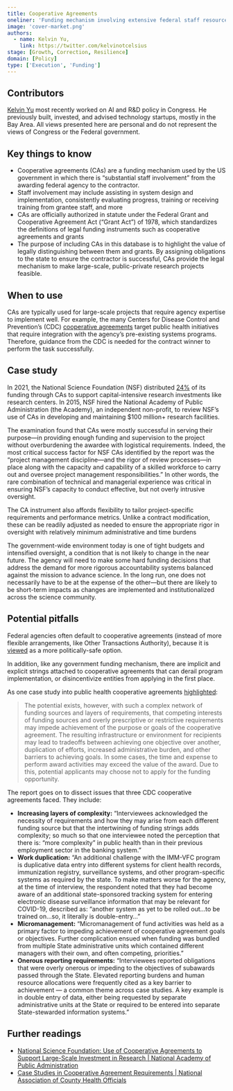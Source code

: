 ```yaml
---
title: Cooperative Agreements
oneliner: 'Funding mechanism involving extensive federal staff resources'
image: 'cover-market.png'
authors:
  - name: Kelvin Yu,
    link: https://twitter.com/kelvinotcelsius
stage: [Growth, Correction, Resilience]
domain: [Policy]
type: ['Execution', 'Funding']
---
```


## Contributors

[Kelvin Yu](https://www.kelv.me/) most recently worked on AI and R&D policy in Congress. He previously built, invested, and advised technology startups, mostly in the Bay Area. All views presented here are personal and do not represent the views of Congress or the Federal government.

## Key things to know

- Cooperative agreements (CAs) are a funding mechanism used by the US government in which there is “substantial staff involvement” from the awarding federal agency to the contractor.
- Staff involvement may include assisting in system design and implementation, consistently evaluating progress, training or receiving training from grantee staff, and more
- CAs are officially authorized in statute under the Federal Grant and Cooperative Agreement Act (“Grant Act”) of 1978, which standardizes the definitions of legal funding instruments such as cooperative agreements and grants
- The purpose of including CAs in this database is to highlight the value of legally distinguishing between them and grants. By assigning obligations to the state to ensure the contractor is successful, CAs provide the legal mechanism to make large-scale, public-private research projects feasible.

## When to use

CAs are typically used for large-scale projects that require agency expertise to implement well. For example, the many Centers for Disease Control and Prevention’s (CDC) [cooperative agreements](https://www.cdc.gov/publichealthgateway/partnerships/index.html) target public health initiatives that require integration with the agency’s pre-existing systems programs. Therefore, guidance from the CDC is needed for the contract winner to perform the task successfully.

## Case study

In 2021, the National Science Foundation (NSF) distributed [24%](https://www.nsf.gov/about/budget/fy2023/pdf/01_fy2023.pdf) of its funding through CAs to support capital-intensive research investments like research centers. In 2015, NSF hired the National Academy of Public Administration (the Academy), an independent non-profit, to review NSF’s use of CAs in developing and maintaining $100 million+ research facilities.

The examination found that CAs were mostly successful in serving their purpose—in providing enough funding and supervision to the project without overburdening the awardee with logistical requirements. Indeed, the most critical success factor for NSF CAs identified by the report was the “project management discipline—and the rigor of review processes—in place along with the capacity and capability of a skilled workforce to carry out and oversee project management responsibilities.” In other words, the rare combination of technical and managerial experience was critical in ensuring NSF’s capacity to conduct effective, but not overly intrusive oversight.

The CA instrument also affords flexibility to tailor project-specific requirements and performance metrics. Unlike a contract modification, these can be readily adjusted as needed to ensure the appropriate rigor in oversight with relatively minimum administrative and time burdens

The government-wide environment today is one of tight budgets and intensified oversight, a condition that is not likely to change in the near future. The agency will need to make some hard funding decisions that address the demand for more rigorous accountability systems balanced against the mission to advance science. In the long run, one does not necessarily have to be at the expense of the other—but there are likely to be short-term impacts as changes are implemented and institutionalized across the science community.

## Potential pitfalls

Federal agencies often default to cooperative agreements (instead of more flexible arrangements, like Other Transactions Authority), because it is [viewed](https://www.statecraft.pub/p/how-to-buy-stuff-like-darpa-does#:~:text=Actually%20a%20lot%20of%20these%20agencies%20had%20OT%20authority%2C%20if%20they%E2%80%99d%20actually%20read%20their%20enabling%20statutes.%20They%20didn%27t%20know%20what%20the%20language%20meant.%C2%A0) as a more politically-safe option.

In addition, like any government funding mechanism, there are implicit and explicit strings attached to cooperative agreements that can derail program implementation, or disincentivize entities from applying in the first place.

As one case study into public health cooperative agreements [highlighted](https://www.naccho.org/uploads/downloadable-resources/Co-Ag-Case-Studies-Case-Study-1.pdf):

> The potential exists, however, with such a complex network of funding sources and layers of requirements, that competing interests of funding sources and overly prescriptive or restrictive requirements may impede achievement of the purpose or goals of the cooperative agreement. The resulting infrastructure or environment for recipients may lead to tradeoffs between achieving one objective over another, duplication of efforts, increased administrative burden, and other barriers to achieving goals. In some cases, the time and expense to perform award activities may exceed the value of the award. Due to this, potential applicants may choose not to apply for the funding opportunity.

The report goes on to dissect issues that three CDC cooperative agreements faced. They include:

- **Increasing layers of complexity:** “Interviewees acknowledged the necessity of requirements and how they may arise from each different funding source but that the intertwining of funding strings adds complexity; so much so that one interviewee noted the perception that there is: “more complexity” in public health than in their previous employment sector in the banking system.”
- **Work duplication:** “An additional challenge with the IMM-VFC program is duplicative data entry into different systems for client health records, immunization registry, surveillance systems, and other program-specific systems as required by the state. To make matters worse for the agency, at the time of interview, the respondent noted that they had become aware of an additional state-sponsored tracking system for entering electronic disease surveillance information that may be relevant for COVID-19, described as: “another system as yet to be rolled out…to be trained on…so, it literally is double-entry…”
- **Micromanagement:** “Micromanagement of fund activities was held as a primary factor to impeding achievement of cooperative agreement goals or objectives. Further complication ensued when funding was bundled from multiple State administrative units which contained different managers with their own, and often competing, priorities.”
- **Onerous reporting requirements:** “Interviewees reported obligations that were overly onerous or impeding to the objectives of subawards passed through the State. Elevated reporting burdens and human resource allocations were frequently cited as a key barrier to achievement — a common theme across case studies. A key example is in double entry of data, either being requested by separate administrative units at the State or required to be entered into separate State-stewarded information systems.”

## Further readings

- [National Science Foundation: Use of Cooperative Agreements to Support Large-Scale Investment in Research | National Academy of Public Administration](https://napawash.org/academy-studies/national-science-foundation-use-of-cooperative-agreements-to-support-large)
- [Case Studies in Cooperative Agreement Requirements | National Association of County Health Officials](https://www.naccho.org/uploads/downloadable-resources/Co-Ag-Case-Studies-Case-Study-1.pdf)
